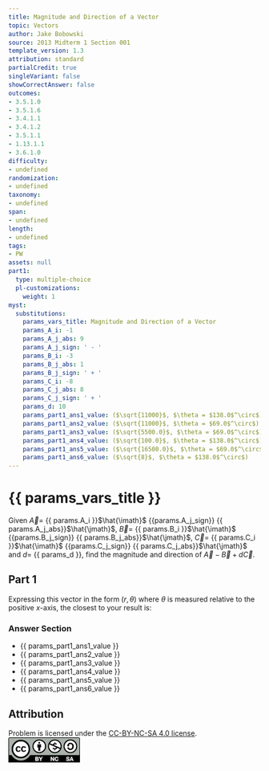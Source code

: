 ```yaml
---
title: Magnitude and Direction of a Vector
topic: Vectors
author: Jake Bobowski
source: 2013 Midterm 1 Section 001
template_version: 1.3
attribution: standard
partialCredit: true
singleVariant: false
showCorrectAnswer: false
outcomes:
- 3.5.1.0
- 3.5.1.6
- 3.4.1.1
- 3.4.1.2
- 3.5.1.1
- 1.13.1.1
- 3.6.1.0
difficulty:
- undefined
randomization:
- undefined
taxonomy:
- undefined
span:
- undefined
length:
- undefined
tags:
- PW
assets: null
part1:
  type: multiple-choice
  pl-customizations:
    weight: 1
myst:
  substitutions:
    params_vars_title: Magnitude and Direction of a Vector
    params_A_i: -1
    params_A_j_abs: 9
    params_A_j_sign: ' - '
    params_B_i: -3
    params_B_j_abs: 1
    params_B_j_sign: ' + '
    params_C_i: -8
    params_C_j_abs: 8
    params_C_j_sign: ' + '
    params_d: 10
    params_part1_ans1_value: ($\sqrt{11000}$, $\theta = $138.0$^\circ$)
    params_part1_ans2_value: ($\sqrt{11000}$, $\theta = $69.0$^\circ$)
    params_part1_ans3_value: ($\sqrt{5500.0}$, $\theta = $69.0$^\circ$)
    params_part1_ans4_value: ($\sqrt{100.0}$, $\theta = $138.0$^\circ$)
    params_part1_ans5_value: ($\sqrt{16500.0}$, $\theta = $69.0$^\circ$)
    params_part1_ans6_value: ($\sqrt{8}$, $\theta = $138.0$^\circ$)
---
```

# {{ params_vars_title }}
Given $\vec{A} =$ {{ params.A_i }}$\hat{\imath}$ {{params.A_j_sign}} {{ params.A_j_abs}}$\hat{\jmath}$, $\vec{B} =$ {{ params.B_i }}$\hat{\imath}$ {{params.B_j_sign}} {{ params.B_j_abs}}$\hat{\jmath}$, $\vec{C} =$ {{ params.C_i }}$\hat{\imath}$ {{params.C_j_sign}} {{ params.C_j_abs}}$\hat{\jmath}$ and $d=$ {{ params_d }}, find the magnitude and direction of $\vec{A}-\vec{B}+d\vec{C}$.

## Part 1

Expressing this vector in the form $(r,\theta)$ where $\theta$ is measured relative to the positive $x$-axis, the closest to your result is:

### Answer Section

- {{ params_part1_ans1_value }}
- {{ params_part1_ans2_value }}
- {{ params_part1_ans3_value }}
- {{ params_part1_ans4_value }}
- {{ params_part1_ans5_value }}
- {{ params_part1_ans6_value }}

## Attribution

Problem is licensed under the [CC-BY-NC-SA 4.0 license](https://creativecommons.org/licenses/by-nc-sa/4.0/).<br> ![The Creative Commons 4.0 license requiring attribution-BY, non-commercial-NC, and share-alike-SA license.](https://raw.githubusercontent.com/firasm/bits/master/by-nc-sa.png)